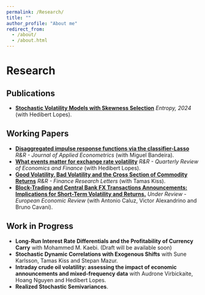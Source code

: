 ```yaml
---
permalink: /Research/
title: ""
author_profile: "About me"
redirect_from: 
  - /about/
  - /about.html
---
```


# Research

## Publications
- [**Stochastic Volatility Models with Skewness Selection**](https://doi.org/10.3390/e26020142) *Entropy, 2024* (with Hedibert Lopes).

## Working Papers
- [**Disaggregated impulse response functions via the classifier-Lasso**](/files/BandeiraMartins2025.pdf) *R&R - Journal of Applied Econometrics* (with Miguel Bandeira).
- [**What events matter for exchange rate volatility**](https://doi.org/10.48550/arXiv.2411.16244) *R&R - Quarterly Review of Economics and Finance* (with Hedibert Lopes).
- [**Good Volatility, Bad Volatility and the Cross Section of Commodity Returns**](https://dx.doi.org/10.2139/ssrn.5390453) *R&R - Finance Research Letters* (with Tamas Kiss).
- [**Block-Trading and Central Bank FX Transactions Announcements: Implications for Short-Term Volatility and Returns.**](/files/BandeiraMartins2025.pdf) *Under Review - European Economic Review* (with Antonio Caluz, Victor Alexandrino and Bruno Cavani). 
  
## Work in Progress
- **Long-Run Interest Rate Differentials and the Profitability of Currency Carry** with Mohammed M. Kaebi. (Draft will be available soon)
- **Stochastic Dynamic Correlations with Exogenous Shifts** with Sune Karlsson, Tamas Kiss and Stepan Mazur.
- **Intraday crude oil volatility: assessing the impact of economic announcements and mixed-frequency data** with Audrone Virbickaite, Hoang Nguyen and Hedibert Lopes.
- **Realized Stochastic Semivariances**.
